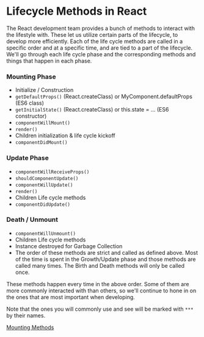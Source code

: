 # Lifecycle Methods in React

The React development team provides a bunch of methods to interact with the lifestyle with. These let us utilize certain parts of the lifecycle, to develop more efficiently. Each of the life cycle methods are called in a specific order and at a specific time, and are tied to a part of the lifecycle. We'll go through each life cycle phase and the corresponding methods and things that happen in each phase.

### Mounting Phase
- Initialize / Construction
- `getDefaultProps()` (React.createClass) or MyComponent.defaultProps (ES6 class)
- `getInitialState()` (React.createClass) or this.state = ... (ES6 constructor)
- `componentWillMount()`
- `render()`
- Children initialization & life cycle kickoff
- `componentDidMount()`

### Update Phase
- `componentWillReceiveProps()`
- `shouldComponentUpdate()`
- `componentWillUpdate()`
- `render()`
- Children Life cycle methods
- `componentDidUpdate()`

### Death / Unmount
- `componentWillUnmount()`
- Children Life cycle methods
- Instance destroyed for Garbage Collection
- The order of these methods are strict and called as defined above. Most of the time is spent in the Growth/Update phase and those methods are called many times. The Birth and Death methods will only be called once.

These methods happen every time in the above order. Some of them are more commonly interacted with than others, so we'll continue to hone in on the ones that are most important when developing.

Note that the ones you will commonly use and see will be marked with `***` by their names. 


[Mounting Methods](6.2-birth-methods.md)